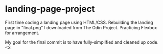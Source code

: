 # landing-page-project

First time coding a landing page using HTML/CSS.
Rebuilding the landing page in "final.png" I downloaded from The Odin Project.
Practicing Flexbox for arrangement.

My goal for the final commit is to have fully-simplified and cleaned up code. <3
